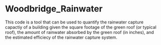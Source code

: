 # Woodbridge_Rainwater

This code is a tool that can be used to quantify the rainwater capture capactiy of a building given the square footage of the green roof (or typical roof), the amount of rainwater absorbed by the green roof (in inches), and the estimated efficiecy of the rainwater capture system.
